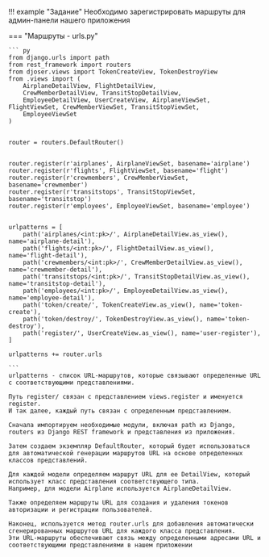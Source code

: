 !!! example "Задание"
    Необходимо зарегистрировать маршруты для админ-панели нашего приложения

=== "Маршруты - urls.py"

    ``` py
    from django.urls import path
    from rest_framework import routers
    from djoser.views import TokenCreateView, TokenDestroyView
    from .views import (
        AirplaneDetailView, FlightDetailView,
        CrewMemberDetailView, TransitStopDetailView,
        EmployeeDetailView, UserCreateView, AirplaneViewSet, FlightViewSet, CrewMemberViewSet, TransitStopViewSet,
        EmployeeViewSet
    )
    
    
    router = routers.DefaultRouter()
    
    
    router.register(r'airplanes', AirplaneViewSet, basename='airplane')
    router.register(r'flights', FlightViewSet, basename='flight')
    router.register(r'crewmembers', CrewMemberViewSet, basename='crewmember')
    router.register(r'transitstops', TransitStopViewSet, basename='transitstop')
    router.register(r'employees', EmployeeViewSet, basename='employee')
    
    
    urlpatterns = [
        path('airplanes/<int:pk>/', AirplaneDetailView.as_view(), name='airplane-detail'),
        path('flights/<int:pk>/', FlightDetailView.as_view(), name='flight-detail'),
        path('crewmembers/<int:pk>/', CrewMemberDetailView.as_view(), name='crewmember-detail'),
        path('transitstops/<int:pk>/', TransitStopDetailView.as_view(), name='transitstop-detail'),
        path('employees/<int:pk>/', EmployeeDetailView.as_view(), name='employee-detail'),
        path('token/create/', TokenCreateView.as_view(), name='token-create'),
        path('token/destroy/', TokenDestroyView.as_view(), name='token-destroy'),
        path('register/', UserCreateView.as_view(), name='user-register'),
    ]
    
    urlpatterns += router.urls

    ```
    urlpatterns - список URL-маршрутов, которые связывают определенные URL с соответствующими представлениями.
    
    Путь register/ связан с представлением views.register и именуется register.
    И так далее, каждый путь связан с определенным представлением.

    Сначала импортируем необходимые модули, включая path из Django, routers из Django REST framework и представления из приложения.

    Затем создаем экземпляр DefaultRouter, который будет использоваться для автоматической генерации маршрутов URL на основе определенных классов представлений.

    Для каждой модели определяем маршрут URL для ее DetailView, который использует класс представления соответствующего типа. 
    Например, для модели Airplane используется AirplaneDetailView.

    Также определяем маршруты URL для создания и удаления токенов авторизации и регистрации пользователей.

    Наконец, используется метод router.urls для добавления автоматически сгенерированных маршрутов URL для каждого класса представления.
    Эти URL-маршруты обеспечивают связь между определенными адресами URL и соответствующими представлениями в нашем приложении
